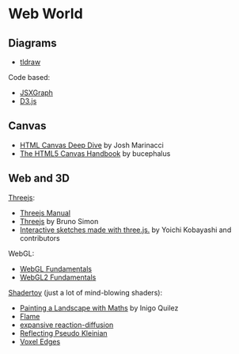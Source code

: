 # Web World

## Diagrams

- [tldraw](http://tldraw.dev/)

Code based:
- [JSXGraph](https://jsxgraph.uni-bayreuth.de/wp/index.html)
- [D3.js](https://d3js.org/)

## Canvas

- [HTML Canvas Deep Dive](https://joshondesign.com/p/books/canvasdeepdive/title.html) by Josh Marinacci
- [The HTML5 Canvas Handbook](https://bucephalus.org/text/CanvasHandbook/CanvasHandbook.html) by bucephalus

## Web and 3D

[Threejs](https://threejs.org/):
- [Threejs Manual](https://threejs.org/manual/#en/fundamentals)
- [Threejs](https://threejs-journey.com/) by Bruno Simon
- [Interactive sketches made with three.js.](https://github.com/ykob/sketch-threejs) by Yoichi Kobayashi and contributors

WebGL:
- [WebGL Fundamentals](https://webglfundamentals.org/)
- [WebGL2 Fundamentals](https://webgl2fundamentals.org/)

[Shadertoy](https://www.shadertoy.com/) (just a lot of mind-blowing shaders):
- [Painting a Landscape with Maths](https://www.youtube.com/watch?v=BFld4EBO2RE) by Inigo Quilez
- [Flame](https://www.shadertoy.com/view/MdX3zr)
- [expansive reaction-diffusion](https://www.shadertoy.com/view/4dcGW2)
- [Reflecting Pseudo Kleinian](https://www.shadertoy.com/view/ftKSzK)
- [Voxel Edges](https://www.shadertoy.com/view/4dfGzs)
